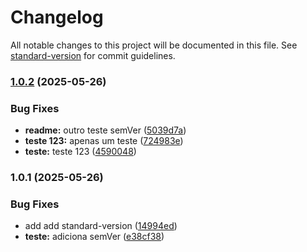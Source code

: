 # Changelog

All notable changes to this project will be documented in this file. See [standard-version](https://github.com/conventional-changelog/standard-version) for commit guidelines.

### [1.0.2](https://github.com/hyan-costa/backend-avalia-pro/compare/v1.0.1...v1.0.2) (2025-05-26)


### Bug Fixes

* **readme:** outro teste semVer ([5039d7a](https://github.com/hyan-costa/backend-avalia-pro/commit/5039d7a49eb29f161eb4a5079151d90695337a17))
* **teste 123:** apenas um teste ([724983e](https://github.com/hyan-costa/backend-avalia-pro/commit/724983eb90173c52566d0aceef202f2ba9397583))
* **teste:** teste 123 ([4590048](https://github.com/hyan-costa/backend-avalia-pro/commit/4590048a41bcb40877ae0ea7f10f2094f796161d))

### 1.0.1 (2025-05-26)


### Bug Fixes

* add add standard-version ([14994ed](https://github.com/hyan-costa/backend-avalia-pro/commit/14994ed3e2e24b1e70e944cd70f0a614f513b052))
* **teste:** adiciona semVer ([e38cf38](https://github.com/hyan-costa/backend-avalia-pro/commit/e38cf38e56d1c72b3bdde9f52142d9deacc80cb6))
